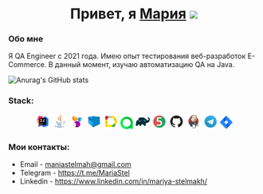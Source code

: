 <h1 align="center">Привет, я <a href="https://github.com/maniastel" target="_blank">Мария</a> 
<img src="https://github.com/blackcater/blackcater/raw/main/images/Hi.gif" height="32"/></h1>
<h3>Обо мне</h3>
Я QA Engineer с 2021 года. Имею опыт тестирования веб-разработок E-Commerce. В данный момент, изучаю автоматизацию QA на Java.  




![Anurag's GitHub stats](https://github-readme-stats.vercel.app/api?username=maniastel&show_icons=true&bg_color=00000000)


### Stack:

<p align="center">
<img width="6%" title="IntelliJ IDEA" src="media/logo/Intelij_IDEA.svg">
<img width="6%" title="Java" src="media/logo/Java.svg">
<img width="6%" title="Selenide" src="media/logo/Selenide.svg">
<img width="6%" title="Selenoid" src="media/logo/Selenoid.svg">
<img width="6%" title="Allure Report" src="media/logo/Allure_Report.svg">
<img width="5%" title="Allure TestOps" src="media/logo/AllureTestOps.svg">
<img width="6%" title="Gradle" src="media/logo/Gradle.svg">
<img width="6%" title="JUnit5" src="media/logo/JUnit5.svg">
<img width="6%" title="GitHub" src="media/logo/GitHub.svg">
<img width="6%" title="Jenkins" src="media/logo/Jenkins.svg">
<img width="6%" title="Telegram" src="media/logo/Telegram.svg">
<img width="5%" title="Jira" src="media/logo/Jira.svg">
</p>

### Мои контакты:

+  Email - maniastelmah@gmail.com
+  Telegram - https://t.me/MariaStel
+  Linkedin - https://www.linkedin.com/in/mariya-stelmakh/



